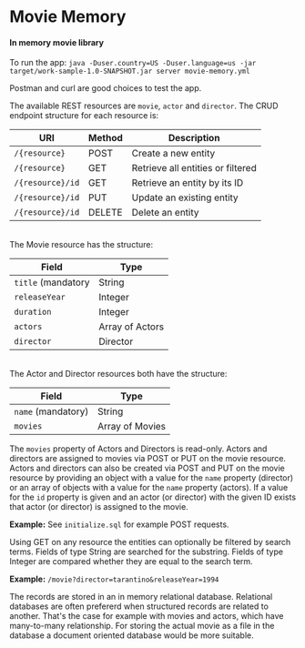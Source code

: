 # Movie Memory
#### In memory movie library
To run the app: `java -Duser.country=US -Duser.language=us -jar target/work-sample-1.0-SNAPSHOT.jar server movie-memory.yml`

Postman and curl are good choices to test the app. 

The available REST resources are `movie`, `actor` and `director`. The CRUD endpoint structure for each resource is:

URI | Method | Description
--- | --- | ---
`/{resource}` | POST | Create a new entity
`/{resource}` | GET | Retrieve all entities or filtered
`/{resource}/id` | GET | Retrieve an entity by its ID
`/{resource}/id` | PUT | Update an existing entity
`/{resource}/id` | DELETE | Delete an entity

<br/>
The Movie resource has the structure:

Field | Type
--- | ---
`title` (mandatory | String
`releaseYear` | Integer
`duration` | Integer
`actors` | Array of Actors
`director` | Director

<br/>
The Actor and Director resources both have the structure:

Field | Type
--- | ---
`name` (mandatory) | String
`movies` | Array of Movies

The `movies` property of Actors and Directors is read-only. Actors and directors are assigned to movies via 
POST or PUT on the movie resource. Actors and directors can also be created via POST and PUT 
on the movie resource by providing an object with a value for the `name` property (director) or an array of objects with 
a value for the `name` property (actors). If a value for the `id` property is given and an actor (or director) with 
the given ID exists that actor (or director) is assigned to the movie.

**Example:** See `initialize.sql` for example POST requests. 

Using GET on any resource the entities can optionally be filtered by search terms. Fields of type String are searched
for the substring. Fields of type Integer are compared whether they are equal to the search term.

**Example:** `/movie?director=tarantino&releaseYear=1994`

The records are stored in an in memory relational database. Relational databases are often prefererd when structured
records are related to another. That's the case for example with movies and actors, which have many-to-many 
relationship. For storing the actual movie as a file in the database a document oriented database would be more suitable.
